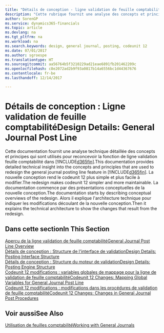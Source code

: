 ```yaml
---
title: "Détails de conception - ligne validation de feuille comptabilité | Microsoft Docs"
description: "Cette rubrique fournit une analyse des concepts et principes qui sont utilisés pour reconcevoir la fonction de ligne validation feuille comptabilité dans Dynamics 365."
author: SorenGP
ms.service: dynamics365-financials
ms.topic: article
ms.devlang: na
ms.tgt_pltfrm: na
ms.workload: na
ms.search.keywords: design, general journal, posting, codeunit 12
ms.date: 07/01/2017
ms.author: sgroespe
ms.translationtype: HT
ms.sourcegitcommit: aa56764b5f3210229ad21eae6891fb201462209c
ms.openlocfilehash: c8e2072ad2b9f93a0817b14a6556bc1d44367676
ms.contentlocale: fr-be
ms.lasthandoff: 12/14/2017

---
```

# <a name="design-details-general-journal-post-line"></a><span data-ttu-id="7a60f-103">Détails de conception : Ligne validation de feuille comptabilité</span><span class="sxs-lookup"><span data-stu-id="7a60f-103">Design Details: General Journal Post Line</span></span>
<span data-ttu-id="7a60f-104">Cette documentation fournit une analyse technique détaillée des concepts et principes qui sont utilisés pour reconcevoir la fonction de ligne validation feuille comptabilité dans [!INCLUDE[d365fin](includes/d365fin_md.md)].</span><span class="sxs-lookup"><span data-stu-id="7a60f-104">This documentation provides detailed technical insight into the concepts and principles that are used to redesign the general journal posting line feature in [!INCLUDE[d365fin](includes/d365fin_md.md)].</span></span> <span data-ttu-id="7a60f-105">La nouvelle conception rend le codeunit 12 plus simple et plus facile à modifier.</span><span class="sxs-lookup"><span data-stu-id="7a60f-105">The redesign makes codeunit 12 simpler and more maintainable.</span></span> <span data-ttu-id="7a60f-106">La documentation commence par des présentations conceptuelles de la nouvelle conception.</span><span class="sxs-lookup"><span data-stu-id="7a60f-106">The documentation starts by describing conceptual overviews of the redesign.</span></span> <span data-ttu-id="7a60f-107">Alors il explique l'architecture technique pour indiquer les modifications découlant de la nouvelle conception.</span><span class="sxs-lookup"><span data-stu-id="7a60f-107">Then it explains the technical architecture to show the changes that result from the redesign.</span></span>  

## <a name="in-this-section"></a><span data-ttu-id="7a60f-108">Dans cette section</span><span class="sxs-lookup"><span data-stu-id="7a60f-108">In This Section</span></span>  
[<span data-ttu-id="7a60f-109">Aperçu de la ligne validation de feuille comptabilité</span><span class="sxs-lookup"><span data-stu-id="7a60f-109">General Journal Post Line Overview</span></span>](design-details-general-journal-post-line-overview.md)  
[<span data-ttu-id="7a60f-110">Détails de conception : Structure de l'interface de validation</span><span class="sxs-lookup"><span data-stu-id="7a60f-110">Design Details: Posting Interface Structure</span></span>](design-details-posting-interface-structure.md)  
[<span data-ttu-id="7a60f-111">Détails de conception : Structure du moteur de validation</span><span class="sxs-lookup"><span data-stu-id="7a60f-111">Design Details: Posting Engine Structure</span></span>](design-details-posting-engine-structure.md)  
[<span data-ttu-id="7a60f-112">Codeunit 12 modifications : variables globales de mappage pour la ligne de validation de feuille comptabilité</span><span class="sxs-lookup"><span data-stu-id="7a60f-112">Codeunit 12 Changes: Mapping Global Variables for General Journal Post Line</span></span>](design-details-codeunit-12-changes-mapping-global-variables-for-general-journal-post-line.md)  
[<span data-ttu-id="7a60f-113">Codeunit 12 modifications : modifications dans les procédures de validation de feuille comptabilité</span><span class="sxs-lookup"><span data-stu-id="7a60f-113">Codeunit 12 Changes: Changes in General Journal Post Procedures</span></span>](design-details-codeunit-12-changes-changes-in-general-journal-post-procedures.md)  

## <a name="see-also"></a><span data-ttu-id="7a60f-114">Voir aussi</span><span class="sxs-lookup"><span data-stu-id="7a60f-114">See Also</span></span>  
[<span data-ttu-id="7a60f-115">Utilisation de feuilles comptabilité</span><span class="sxs-lookup"><span data-stu-id="7a60f-115">Working with General Journals</span></span>](ui-work-general-journals.md)


